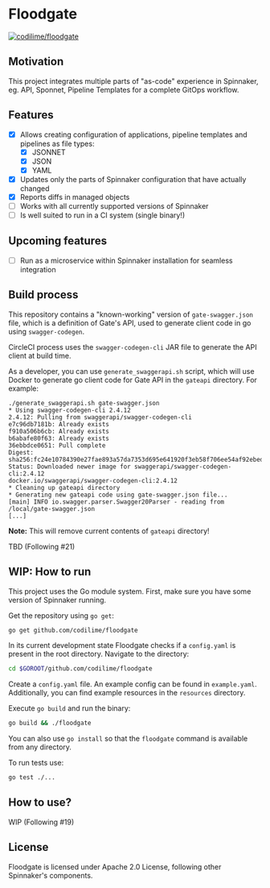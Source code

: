 # Floodgate

[![codilime/floodgate](https://circleci.com/gh/codilime/floodgate/tree/master.svg?style=svg)](https://app.circleci.com/pipelines/github/codilime/floodgate)

## Motivation

This project integrates multiple parts of "as-code" experience in Spinnaker, eg. API, Sponnet, Pipeline Templates for a complete GitOps workflow. 

## Features

- [x] Allows creating configuration of applications, pipeline templates and pipelines as file types:
  - [x] JSONNET
  - [x] JSON
  - [x] YAML
- [x] Updates only the parts of Spinnaker configuration that have actually changed
- [x] Reports diffs in managed objects 
- [ ] Works with all currently supported versions of Spinnaker
- [ ] Is well suited to run in a CI system (single binary!)

## Upcoming features

- [ ] Run as a microservice within Spinnaker installation for seamless integration

## Build process

This repository contains a "known-working" version of `gate-swagger.json` file, which is a definition of Gate's API, used to generate client code in go using `swagger-codegen`.

CircleCI process uses the `swagger-codegen-cli` JAR file to generate the API client at build time.

As a developer, you can use `generate_swaggerapi.sh` script, which will use Docker to generate go client code for Gate API in the `gateapi` directory. For example:

```
./generate_swaggerapi.sh gate-swagger.json
* Using swagger-codegen-cli 2.4.12
2.4.12: Pulling from swaggerapi/swagger-codegen-cli
e7c96db7181b: Already exists
f910a506b6cb: Already exists
b6abafe80f63: Already exists
36ebbdce0651: Pull complete
Digest: sha256:fc24e10784390e27fae893a57da7353d695e641920f3eb58f706ee54af92ebed
Status: Downloaded newer image for swaggerapi/swagger-codegen-cli:2.4.12
docker.io/swaggerapi/swagger-codegen-cli:2.4.12
* Cleaning up gateapi directory
* Generating new gateapi code using gate-swagger.json file...
[main] INFO io.swagger.parser.Swagger20Parser - reading from /local/gate-swagger.json
[...]
```

**Note:** This will remove current contents of `gateapi` directory!

TBD (Following #21)

## WIP: How to run

This project uses the Go module system.
First, make sure you have some version of Spinnaker running.

Get the repository using `go get`:
```bash
go get github.com/codilime/floodgate
```
In its current development state Floodgate checks if a `config.yaml` is present in the root directory.
Navigate to the directory:
```bash
cd $GOROOT/github.com/codilime/floodgate
```
Create a `config.yaml` file. An example config can be found in `example.yaml`.
Additionally, you can find example resources in the `resources` directory.

Execute `go build` and run the binary:
```bash
go build && ./floodgate
```
You can also use `go install` so that the `floodgate` command is available from any directory.

To run tests use:
```bash
go test ./...
```

## How to use?

WIP (Following #19)

## License

Floodgate is licensed under Apache 2.0 License, following other Spinnaker's components.

